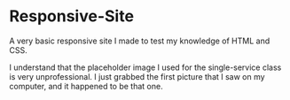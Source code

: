 # Responsive-Site
A very basic responsive site I made to test my knowledge of HTML and CSS.

I understand that the placeholder image I used for the single-service class is very unprofessional.
I just grabbed the first picture that I saw on my computer, and it happened to be that one. 

